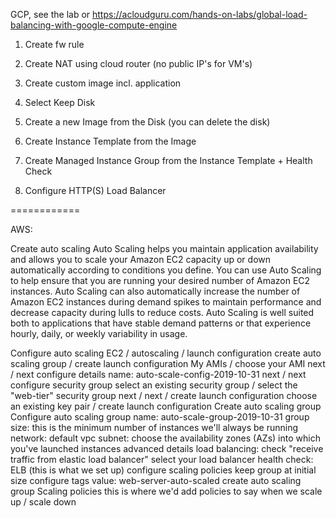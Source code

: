 
GCP, see the lab or https://acloudguru.com/hands-on-labs/global-load-balancing-with-google-compute-engine

1. Create fw rule

2. Create NAT using cloud router (no public IP's for VM's)

3. Create custom image incl. application 

4. Select Keep Disk

5. Create a new Image from the Disk (you can delete the disk)

6. Create Instance Template from the Image

7. Create Managed Instance Group from the Instance Template + Health Check

8. Configure HTTP(S) Load Balancer 


============

AWS:

Create auto scaling
Auto Scaling helps you maintain application availability and allows you to scale your Amazon EC2 capacity up or down automatically according to conditions you define. You can use Auto Scaling to help ensure that you are running your desired number of Amazon EC2 instances. Auto Scaling can also automatically increase the number of Amazon EC2 instances during demand spikes to maintain performance and decrease capacity during lulls to reduce costs. Auto Scaling is well suited both to applications that have stable demand patterns or that experience hourly, daily, or weekly variability in usage.

Configure auto scaling
EC2 / autoscaling / launch configuration
create auto scaling group / create launch configuration
My AMIs / choose your AMI
next / next
configure details
name: auto-scale-config-2019-10-31
next / next
configure security group
select an existing security group / select the "web-tier" security group
next / next / create launch configuration
choose an existing key pair / create launch configuration
Create auto scaling group
Configure auto scaling group
name: auto-scale-group-2019-10-31
group size: this is the minimum number of instances we'll always be running
network: default vpc
subnet: choose the availability zones (AZs) into which you've launched instances
advanced details
load balancing: check "receive traffic from elastic load balancer"
select your load balancer
health check: ELB (this is what we set up)
configure scaling policies
keep group at initial size
configure tags
value: web-server-auto-scaled
create auto scaling group
Scaling policies
this is where we'd add policies to say when we scale up / scale down
